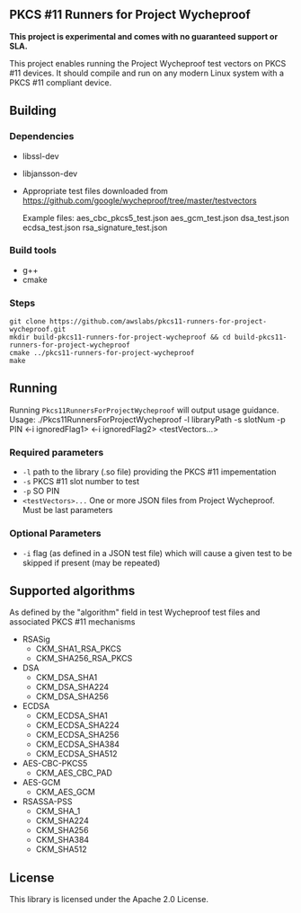 ## PKCS #11 Runners for Project Wycheproof

**This project is experimental and comes with no guaranteed support or SLA.**

This project enables running the Project Wycheproof test vectors on PKCS #11 devices. It should compile and run on any modern Linux system with a PKCS #11 compliant device.

## Building
### Dependencies
* libssl-dev
* libjansson-dev
* Appropriate test files downloaded from https://github.com/google/wycheproof/tree/master/testvectors

   Example files: aes_cbc_pkcs5_test.json  aes_gcm_test.json  dsa_test.json  ecdsa_test.json  rsa_signature_test.json


### Build tools
* g++
* cmake

### Steps
    git clone https://github.com/awslabs/pkcs11-runners-for-project-wycheproof.git
    mkdir build-pkcs11-runners-for-project-wycheproof && cd build-pkcs11-runners-for-project-wycheproof
    cmake ../pkcs11-runners-for-project-wycheproof
    make

## Running
Running `Pkcs11RunnersForProjectWycheproof` will output usage guidance.
    Usage: ./Pkcs11RunnersForProjectWycheproof -l libraryPath -s slotNum -p PIN <-i ignoredFlag1> <-i ignoredFlag2> <testVectors...>
    
### Required parameters
* `-l` path to the library (.so file) providing the PKCS #11 impementation
* `-s` PKCS #11 slot number to test
* `-p` SO PIN
* `<testVectors>...` One or more JSON files from Project Wycheproof. Must be last parameters

### Optional Parameters
* `-i` flag (as defined in a JSON test file) which will cause a given test to be skipped if present (may be repeated)

## Supported algorithms
As defined by the "algorithm" field in test Wycheproof test files and associated PKCS #11 mechanisms

* RSASig
  * CKM_SHA1_RSA_PKCS
  * CKM_SHA256_RSA_PKCS
* DSA
  * CKM_DSA_SHA1
  * CKM_DSA_SHA224
  * CKM_DSA_SHA256
* ECDSA
  * CKM_ECDSA_SHA1
  * CKM_ECDSA_SHA224
  * CKM_ECDSA_SHA256
  * CKM_ECDSA_SHA384
  * CKM_ECDSA_SHA512
* AES-CBC-PKCS5
  * CKM_AES_CBC_PAD
* AES-GCM
  * CKM_AES_GCM
* RSASSA-PSS
  * CKM_SHA_1
  * CKM_SHA224
  * CKM_SHA256
  * CKM_SHA384
  * CKM_SHA512

## License

This library is licensed under the Apache 2.0 License. 
